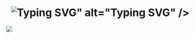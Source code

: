<div>

<h1 align="center">
  <img src="<img src="https://readme-typing-svg.herokuapp.com?font=Sixtyfour&size=22&duration=10000&pause=5000&color=2EF7BF&repeat=false&random=false&width=810&height=80&lines=Hi%2C+i'm+visstt%2C+welcome+to+my+GitHub!" alt="Typing SVG" />" alt="Typing SVG" />
</h1>

</div>

<div style="display: flex;" align="center">
  <img src="https://github-readme-stats.vercel.app/api/top-langs/?username=visstt&layout=compact&theme=vision-friendly-dark&hide=null" />
</div>


</div>
